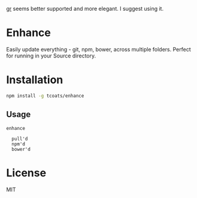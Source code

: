 [gr](https://github.com/mixu/gr) seems better supported and more elegant. I suggest using it.

# Enhance
Easily update everything - git, npm, bower, across multiple folders. Perfect for running in your Source directory.

# Installation

```sh
npm install -g tcoats/enhance
```

## Usage

```
enhance

  pull'd
  npm'd
  bower'd

```

# License
MIT
